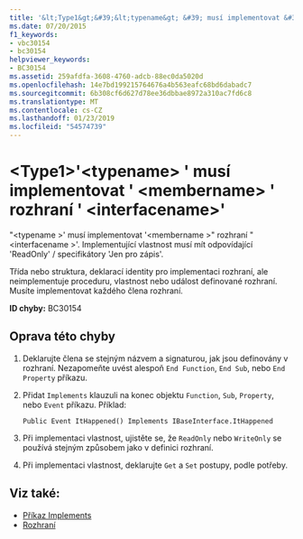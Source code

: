 ```yaml
---
title: '&lt;Type1&gt;&#39;&lt;typename&gt; &#39; musí implementovat &#39; &lt;membername&gt; &#39; rozhraní &#39; &lt;interfacename&gt;&#39;'
ms.date: 07/20/2015
f1_keywords:
- vbc30154
- bc30154
helpviewer_keywords:
- BC30154
ms.assetid: 259afdfa-3608-4760-adcb-88ec0da5020d
ms.openlocfilehash: 14e7bd199215764676a4b563eafc68bd6dabadc7
ms.sourcegitcommit: 6b308cf6d627d78ee36dbbae8972a310ac7fd6c8
ms.translationtype: MT
ms.contentlocale: cs-CZ
ms.lasthandoff: 01/23/2019
ms.locfileid: "54574739"
---
```

# <a name="lttype1gt39lttypenamegt39-must-implement-39ltmembernamegt39-for-interface-39ltinterfacenamegt39"></a>&lt;Type1&gt;&#39;&lt;typename&gt; &#39; musí implementovat &#39; &lt;membername&gt; &#39; rozhraní &#39; &lt;interfacename&gt;&#39;
"\<typename >' musí implementovat '\<membername >" rozhraní "\<interfacename >'. Implementující vlastnost musí mít odpovídající 'ReadOnly' / specifikátory 'Jen pro zápis'.  
  
 Třída nebo struktura, deklarací identity pro implementaci rozhraní, ale neimplementuje proceduru, vlastnost nebo událost definované rozhraní. Musíte implementovat každého člena rozhraní.  
  
 **ID chyby:** BC30154  
  
## <a name="to-correct-this-error"></a>Oprava této chyby  
  
1.  Deklarujte člena se stejným názvem a signaturou, jak jsou definovány v rozhraní. Nezapomeňte uvést alespoň `End Function`, `End Sub`, nebo `End Property` příkazu.  
  
2.  Přidat `Implements` klauzuli na konec objektu `Function`, `Sub`, `Property`, nebo `Event` příkazu. Příklad:  
  
    ```  
    Public Event ItHappened() Implements IBaseInterface.ItHappened  
    ```  
  
3.  Při implementaci vlastnost, ujistěte se, že `ReadOnly` nebo `WriteOnly` se používá stejným způsobem jako v definici rozhraní.  
  
4.  Při implementaci vlastnost, deklarujte `Get` a `Set` postupy, podle potřeby.  
  
## <a name="see-also"></a>Viz také:
- [Příkaz Implements](../../../visual-basic/language-reference/statements/implements-statement.md)
- [Rozhraní](../../../visual-basic/programming-guide/language-features/interfaces/index.md)
